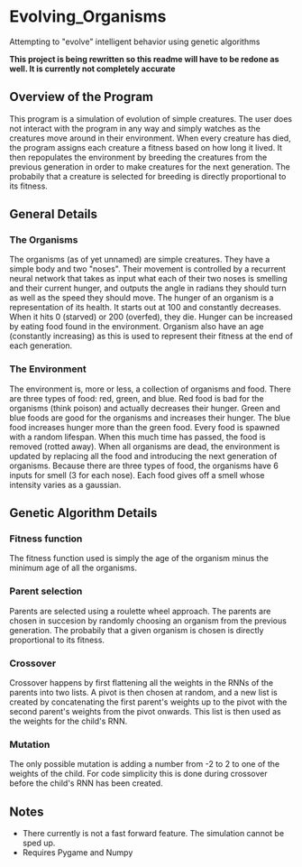 # Evolving_Organisms
Attempting to "evolve" intelligent behavior using genetic algorithms

**This project is being rewritten so this readme will have to be redone as well. It is currently not completely accurate**

## Overview of the Program
This program is a simulation of evolution of simple creatures. The user does not interact with the program in any way and simply watches as the creatures move around in their environment. When every creature has died, the program assigns each creature a fitness based on how long it lived. It then repopulates the environment by breeding the creatures from the previous generation in order to make creatures for the next generation. The probabily that a creature is selected for breeding is directly proportional to its fitness.

## General Details
### The Organisms
The organisms (as of yet unnamed) are simple creatures. They have a simple body and two "noses". Their movement is controlled by a recurrent neural network that takes as input what each of their two noses is smelling and their current hunger, and outputs the angle in radians they should turn as well as the speed they should move. The hunger of an organism is a representation of its health. It starts out at 100 and constantly decreases. When it hits 0 (starved) or 200 (overfed), they die. Hunger can be increased by eating food found in the environment. Organism also have an age (constantly increasing) as this is used to represent their fitness at the end of each generation. 
### The Environment
The environment is, more or less, a collection of organisms and food. There are three types of food: red, green, and blue. Red food is bad for the organisms (think poison) and actually decreases their hunger. Green and blue foods are good for the organisms and increases their hunger. The blue food increases hunger more than the green food. Every food is spawned with a random lifespan. When this much time has passed, the food is removed (rotted away). When all organisms are dead, the environment is updated by replacing all the food and introducing the next generation of organisms. Because there are three types of food, the organisms have 6 inputs for smell (3 for each nose). Each food gives off a smell whose intensity varies as a gaussian.

## Genetic Algorithm Details
### Fitness function
The fitness function used is simply the age of the organism minus the minimum age of all the organisms.
### Parent selection
Parents are selected using a roulette wheel approach. The parents are chosen in succesion by randomly choosing an organism from the previous generation. The probabily that a given organism is chosen is directly proportional to its fitness.
### Crossover
Crossover happens by first flattening all the weights in the RNNs of the parents into two lists. A pivot is then chosen at random, and a new list is created by concatenating the first parent's weights up to the pivot with the second parent's weights from the pivot onwards. This list is then used as the weights for the child's RNN.
### Mutation
The only possible mutation is adding a number from -2 to 2 to one of the weights of the child. For code simplicity this is done during crossover before the child's RNN has been created.

## Notes
* There currently is not a fast forward feature. The simulation cannot be sped up.
* Requires Pygame and Numpy
